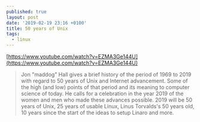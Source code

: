 ```yaml
---
published: true
layout: post
date: '2019-02-19 23:16 +0100'
title: 50 years of Unix
tags:
  - linux
---
```

[https://www.youtube.com/watch?v=EZMA3Ge144U](https://www.youtube.com/watch?v=EZMA3Ge144U)

> Jon "maddog" Hall gives a brief history of the period of 1969 to 2019 with regard to 50 years of Unix and Internet advancement. Some of the high (and low) points of that period and its meaning to computer science of today. He calls for a celebration in the year 2019 of the women and men who made these advances possible. 2019 will be 50 years of Unix, 25 years of usable Linux, Linus Torvalds's 50 years old, 10 years since the start of the ideas to setup Linaro and more.
